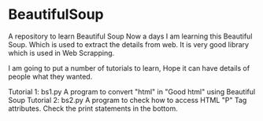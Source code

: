 # BeautifulSoup
A repository to learn Beautiful Soup
Now a days I am learning this Beautiful Soup. Which is used to extract the details from web. It is very good library which is used in Web Scrapping. 

I am going to put a number of tutorials to learn, Hope it can have details of people what they wanted.

Tutorial 1: bs1.py  A program to convert "html" in "Good html" using Beautiful Soup
Tutorial 2: bs2.py  A program to check how to access HTML "P" Tag attributes. Check the print statements in the bottom.

